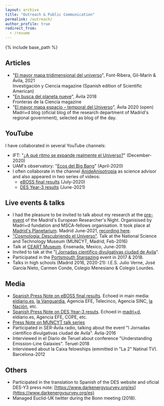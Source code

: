 ```yaml
---
layout: archive
title: "Outreach & Public Communication"
permalink: /outreach/
author_profile: true
redirect_from:
  - /resume
---
```


{% include base_path %}

Articles
----
* "[El mayor mapa tridimensional del universo](https://www.investigacionyciencia.es/revistas/investigacion-y-ciencia/la-espintrnica-imita-al-cerebro-819/el-mayor-mapa-tridimensional-del-universo-19346)", Font-Ribera, Gil-Marín & Ávila, 2021 <br>
Investigación y Ciencia magazine (Spanish edition of Scientific American)
* "[En busca del planeta nueve](https://fronterasdelaciencia.com/en-busca-del-planeta-nueve/)", Ávila 2018 <br>
Fronteras de la Ciencia magazine
* "[El mayor mapa espacio – temporal del Universo](http://www.madrimasd.org/blogs/fisicateorica/2020/07/20/771/)", Ávila 2020 (open) <br>
Madri+d blog (oficial blog of the research department of Madrid's regional government), selected as blog of the day.

YouTube
----

I have collaborated in several YouTube channels:

* IFT: "[¿A qué ritmo se expande realmente el Universo?](https://www.youtube.com/watch?v=11-T2Jw-ej4)" (December-2020)
* UAM's observatory: "[Ecos del Big Bang](https://www.youtube.com/watch?v=GH0OYjU7FnQ)" (April-2020)
* I often collaborate in the channel [AnideAnisotropia](https://www.youtube.com/c/AnideAnisotropia) as science advisor and also appeared in two series of videos:
  * [eBOSS final results](https://www.youtube.com/playlist?list=PLPTM7aDaxoFMfeXbz6wjowA7yrFFNikNL) (July-2020)
  * [DES Year-3 results](https://www.youtube.com/playlist?list=PLPTM7aDaxoFOkad6n0OePfZzhDhfQwXiS) (June-2021)


Live events & talks
----
* I had the pleasure to be invited to talk about my research at the [pre-event](http://www.madrimasd.org/notiweb/noticias/fundacion-madrid-fomenta-las-vocaciones-cientificas-traves-su-noche-los-investigadores) of the Madrid's European Researcher's Night. Organisised by Madri+d fundation and MSCA-fellows organisation. It took place at [Madrid's Planetarium](http://www.planetmad.es/). Madrid June-2021, [recording here](https://www.youtube.com/watch?v=-Q2pu2XJ5S0&t=6s).
* ["Cosmología: Descubriendo el Universo"](http://www.muncyt.es/portal/site/MUNCYT/menuitem.8dbda8254659d9883c791a1801432ea0/?vgnextoid=b3ad51debfba2510VgnVCM1000001d04140aRCRD&lang_choosen=es). Talk at the National Science and Technology Museum (MUNCYT, Madrid, Feb-2016)
* Talk at [CEART Museum](https://www.facebook.com/photo/?fbid=10217498997941322&set=ecnf.613997347). Ensenada, Mexico, June-2019.
* Invited to tak at the "[I Jornadas cientifico divulgativas ciudad de Avila](https://www.diariodeavila.es/noticia/ZA8BACF02-998C-B745-3B4E7CFA501463B6/20160524/programacion/cultural/estrenara/ciclo/conferencias/cientificas)".
* Participated in the [Portsmouth Stargazing](http://www.icg.port.ac.uk/stargazing/) event in 2017 & 2018.
* Talks in high schools (Madrid 2016, 2020-21): I.E.S. Julio Verne, José García Nieto, Carmen Conde, Colegio Menesiano & Colegio Lourdes.

  
Media
----
* [Spanish Press Note on eBOSS final results](https://www.ift.uam-csic.es/es/file/2387/download?token=_SPjPZj5zV_3cz9hLJem5GvL5CE0JhvH6sTcCWUnagU). Echoed in main media: [eldiario.es](https://www.eldiario.es/tecnologia/miden-la-expansion-del-universo-a-lo-largo-de-11-000-millones-de-anos_1_6115863.html), [la Vanguardia](https://www.lavanguardia.com/vida/20200720/482434770072/miden-la-expansion-del-universo-a-lo-largo-de-11000-millones-de-anos.html), Agencia EFE, Telecinco, Agencia SINC, [la Nación](https://www.lanacion.com.ar/ciencia/publican-mapa-3d-del-universo-mas-completo-nid2400665/), etc.
* [Spanish Press Note on DES Year-3 resuts](https://www.ift.uam-csic.es/es/news/el-dark-energy-survey-des-publica-la-observaci%C3%B3n-m%C3%A1s-precisa-de-la-evoluci%C3%B3n-del-universo). Echoed in [madri+d](https://www.madrimasd.org/notiweb/noticias/presentados-los-mayores-mapas-materia-universo), eldiario.es, Agencia EFE, COPE, etc.
* [Press Note on MUNCYT talk series](http://www.muncyt.es/stfls/MUNCYT/Comun/Notas_Prensa/NdP_CIENCIA_EN_PRIMERA_PERSONA_.pdf)
* Participated in SER-Ávila radio, talking about the event "I Jornadas cientifico divulgativas ciudad de Avila". Ávila-2016
* Interviewed in el Diario de Teruel about conference "Understanding Emission-Line Galaxies". Teruel-2018
* Interviewed about la Caixa felowships (emmitted in "La 2" Natinal TV). Barcelona-2012

Others
----
 * Participated in the translation to Spanish of the DES website and oficial DES-Y3 press note: [https://www.darkenergysurvey.org/es](https://www.darkenergysurvey.org/es)
 * Managed Euclid-UK twitter during the Bonn meeting (2018).

  


